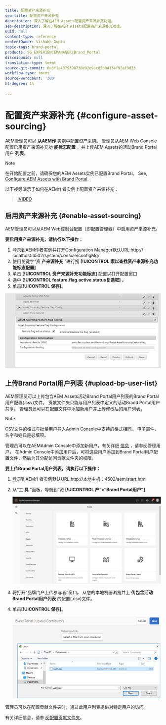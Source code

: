 ```yaml
---
title: 配置资产来源补充
seo-title: 配置资产来源补充
description: 深入了解在AEM Assets配置资产来源补充功能。
seo-description: 深入了解在AEM Assets配置资产来源补充功能。
uuid: null
content-type: reference
contentOwner: Vishabh Gupta
topic-tags: brand-portal
products: SG_EXPERIENCEMANAGER/Brand_Portal
discoiquuid: null
translation-type: tm+mt
source-git-commit: 0a3f1a4379398730e92e9ac85b04134f92af9d23
workflow-type: tm+mt
source-wordcount: '380'
ht-degree: 1%

---
```



# 配置资产来源补充 {#configure-asset-sourcing}

AEM管理员可以 **从AEM作** 实例中配置资产采购。 管理员从AEM Web Console配置启用资产来源补充功 **能标志配置** ，并上传AEM Assets的活动Brand Portal用户 **列表**。

>[!NOTE]
>
>在开始配置之前，请确保您的AEM Assets实例已配置Brand Portal。 See, [Configure AEM Assets with Brand Portal](../using/configure-aem-assets-with-brand-portal.md).

以下视频演示了如何在AEM作者实例上配置资产来源补充：

>[!VIDEO](https://video.tv.adobe.com/v/29771)

## 启用资产来源补充 {#enable-asset-sourcing}

AEM管理员可以从AEM Web控制台配置（即配置管理器）中启用资产来源补充。

**要启用资产来源补充，请执行以下操作：**
1. 登录到AEM作者实例并打开Configuration Manager默认URL:http:// localhost:4502/system/console/configMgr
1. 使用关键字“资 **产来源补充** ”进行搜 **[!UICONTROL 索以查找资产来源补充功能标志配置]**
1. 单击 **[!UICONTROL 资产来源补充功能标志]** 配置以打开配置窗口
1. 选中 **[!UICONTROL feature.flag.active.status复选框]** 。
1. 单击&#x200B;**[!UICONTROL 保存]**。

![](assets/enable-asset-sourcing.png)

## 上传Brand Portal用户列表 {#upload-bp-user-list}

AEM管理员可以上传包含AEM Assets活动Brand Portal用户列表的Brand Portal用户配置(.csv)文件。 贡献文件夹只能与用户列表中定义的活动Brand Portal用户共享。 管理员还可以在配置文件中添加新用户并上传修改后的用户列表。

>[!NOTE]
>
>CSV文件的格式与批量用户导入Admin Console中支持的格式相同。 电子邮件、名字和姓氏是必填项。

管理员可以在AEMAdmin Console中添加新用户，有关详细 [信息](brand-portal-adding-users.md) ，请参阅管理用户。 在Admin Console中添加用户后，可将这些用户添加到Brand Portal用户配置文件，然后为其分配访问贡献文件夹的权限。

**要上传Brand Portal用户列表，请执行以下操作：**
1. 登录到AEM作者实例默认URL:http://本地主机：4502/aem/start.html
1. 从“工 **具** ”面板，导航到“资 **[!UICONTROL 产”>“Brand Portal用户”]**

   ![](assets/upload-user-list1.png)

1. 将打开“品牌门户上传参与者”窗口。
从您的本地机器浏览并上 **传包含活动Brand Portal用户列表** 的配置(.csv)文件。
1. 单击&#x200B;**[!UICONTROL 保存]**。

   ![](assets/upload-user-list2.png)


管理员可以在配置贡献文件夹时，通过此用户列表提供对特定用户的访问。

有关详细信息，请参 [阅配置贡献文件夹](brand-portal-contribution-folder.md)。
